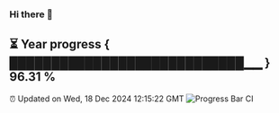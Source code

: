### Hi there 👋
⏳ Year progress { ████████████████████████████▁▁ } 96.31 %
---
⏰ Updated on Wed, 18 Dec 2024 12:15:22 GMT
![Progress Bar CI](https://github.com/Moyi321/Moyi321/workflows/Progress%20Bar%20CI/badge.svg)

